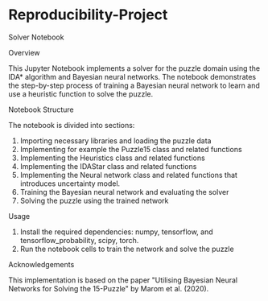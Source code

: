 # Reproducibility-Project
Solver Notebook

Overview

This Jupyter Notebook implements a solver for the puzzle domain using the IDA* algorithm and Bayesian neural networks. The notebook demonstrates the step-by-step process of training a Bayesian neural network to learn and use a heuristic function to solve the puzzle.

Notebook Structure

The notebook is divided into sections:

1. Importing necessary libraries and loading the puzzle data
2. Implementing for example the Puzzle15 class and related functions
3. Implementing the Heuristics class and related functions
4. Implementing the IDAStar class and related functions
5. Implementing the Neural network class and related functions that introduces uncertainty model.
6. Training the Bayesian neural network and evaluating the solver
7. Solving the puzzle using the trained network

Usage

1. Install the required dependencies: numpy, tensorflow, and tensorflow_probability, scipy, torch.
2. Run the notebook cells to train the network and solve the puzzle

Acknowledgements

This implementation is based on the paper "Utilising Bayesian Neural Networks for Solving the 15-Puzzle" by Marom et al. (2020).
